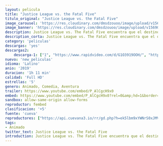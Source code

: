 ```yaml
---
layout: pelicula
title: "Justice League vs. the Fatal Five"
titulo_original: "Justice League vs. the Fatal Five"
image_carousel: 'https://res.cloudinary.com/dmsdzouoo/image/upload/v1569037055/fatal-five-min_df7qgx.jpg'
image_banner: 'https://res.cloudinary.com/dmsdzouoo/image/upload/v1569037060/jl_fatal2019_feature-min_selpsy.jpg'
description: Justice League vs. The Fatal Five encuentra que el destino de la tierra está en juego cuando la Justice League se enfrenta a una nueva y poderosa amenaza, ¡los Fatal Five! Superman, Batman y Wonder Woman buscan respuestas mientras el trío de Mano, Persuader y Tharok aterrorizan a Metropolis en busca de la linterna verde en ciernes, Jessica Cruz.
description_corta: Justice League vs. The Fatal Five encuentra que el destino de la tierra está en juego cuando la Justice League se enfrenta a una nueva y poderosa amenaza, ¡los Fatal Five! Superman, Batman y Wonder Woman buscan respuestas mientras el
category: 'peliculas'
descargas: 'yes'
descargas2:
    descarga-1: ["1", "https://www.rapidvideo.com/d/G1O3919OOH/", "https://www.google.com/s2/favicons?domain=openload.co","OpenLoad","https://res.cloudinary.com/imbriitneysam/image/upload/v1541473684/mexico.png", "Latino", "Full HD"]
nuevo: 'new_peliculas'
idioma: 'Latino'
anio: '2019'
duracion: '1h 11 min'
calidad: 'Full HD'
estrellas: '5'
genero: Animado, Comedia, Aventura
trailer: https://www.youtube.com/embed/P_AlCgcH9x0
embed: https://www.youtube.com/embed/P_AlCgcH9x0?rel=0&amp;hd=1&border=0&wmode=opaque&enablejsapi=1&modestbranding=1&controls=1&showinfo=1
sandbox: allow-same-origin allow-forms
reproductor: fembed
clasificacion: '+5'
fuente: 'cueva'
reproductores: ["https://api.cuevana3.io/rr/gd.php?h=ek5lbm9xYWNrS0xJMVp5b21KREk0dFBLbjVkaHhkRGdrOG1jbnBpUnhhS1Z6SlIvWTd2Q3RMdlpxS0dqcFplbHNMbUVrWVhMdWVhV3AydG5yZENXNWJ5U3FadVkyUT09"]
tags:
- Animado
twitter_text: Justice League vs. the Fatal Five
introduction: Justice League vs. The Fatal Five encuentra que el destino de la tierra está en juego cuando la Justice League se enfrenta a una nueva y poderosa amenaza, ¡los Fatal Five! Superman, Batman y Wonder Woman buscan respuestas mientras el
---
```












